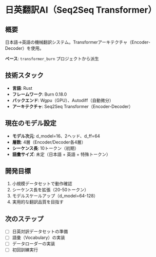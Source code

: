 # 日英翻訳AI（Seq2Seq Transformer）

## 概要

日本語→英語の機械翻訳システム。Transformerアーキテクチャ（Encoder-Decoder）を使用。

**ベース**: `transformer_burn` プロジェクトから派生

## 技術スタック

- **言語**: Rust
- **フレームワーク**: Burn 0.18.0
- **バックエンド**: Wgpu（GPU）、Autodiff（自動微分）
- **アーキテクチャ**: Seq2Seq Transformer（Encoder-Decoder）

## 現在のモデル設定

- **モデル次元**: d_model=16、2ヘッド、d_ff=64
- **層数**: 4層（Encoder/Decoder各4層）
- **シーケンス長**: 10トークン（初期）
- **語彙サイズ**: 未定（日本語 + 英語 + 特殊トークン）

## 開発目標

1. 小規模データセットで動作確認
2. シーケンス長を拡張（20-50トークン）
3. モデルスケールアップ（d_model=64-128）
4. 実用的な翻訳品質を目指す

## 次のステップ

- [ ] 日英対訳データセットの準備
- [ ] 語彙（Vocabulary）の実装
- [ ] データローダーの実装
- [ ] 初回訓練実行
